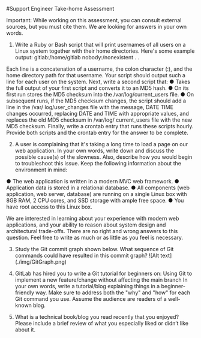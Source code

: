 #Support Engineer Take-home Assessment

Important: While working on this assessment, you can consult external sources, but you must cite them. We are looking for answers in your own words.

1. Write a Ruby or Bash script that will print usernames of all users on a Linux system together with their home directories. Here's some example output:
gitlab:/home/gitlab
nobody:/nonexistent
.
.

Each line is a concatenation of a username, the colon character (:), and the home directory path for that username. Your script should output such a line for each user on the system.
Next, write a second script that:
● Takes the full output of your first script and converts it to an MD5 hash.
● On its first run stores the MD5 checksum into the /var/log/current_users file.
● On subsequent runs, if the MD5 checksum changes, the script should add a line in the /var/
log/user_changes file with the message, DATE TIME changes occurred, replacing DATE and TIME with appropriate values, and replaces the old MD5 checksum in /var/log/ current_users file with the new MD5 checksum.
Finally, write a crontab entry that runs these scripts hourly.
Provide both scripts and the crontab entry for the answer to be complete.

2. A user is complaining that it's taking a long time to load a page on our web application. In your own words, write down and discuss the possible cause(s) of the slowness. Also, describe how you would begin to troubleshoot this issue.
Keep the following information about the environment in mind:

● The web application is written in a modern MVC web framework.
● Application data is stored in a relational database.
● All components (web application, web server, database) are running on a single Linux box with
8GB RAM, 2 CPU cores, and SSD storage with ample free space.
● You have root access to this Linux box.

We are interested in learning about your experience with modern web applications, and your ability to reason about system design and architectural trade-offs. There are no right and wrong answers to this question. Feel free to write as much or as little as you feel is necessary.

3. Study the Git commit graph shown below. What sequence of Git commands could have resulted in this commit graph?
![Alt text] (./img/GitGraph.png)

4. GitLab has hired you to write a Git tutorial for beginners on: Using Git to implement a new feature/change without affecting the main branch In your own words, write a tutorial/blog explaining things in a beginner-friendly
way. Make sure to address both the "why" and "how" for each Git command you use. Assume the audience are readers of a well-known blog.

5. What is a technical book/blog you read recently that you enjoyed? Please include a brief review of what you especially liked or didn’t like about it.
